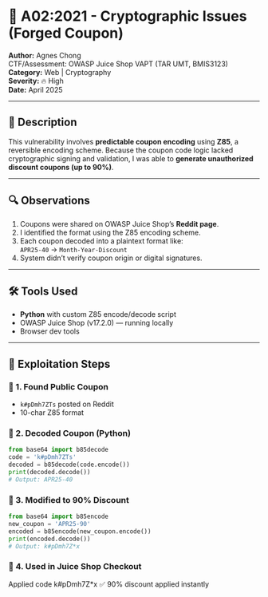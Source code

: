 # 🔐 A02:2021 - Cryptographic Issues (Forged Coupon)
**Author:** Agnes Chong  
CTF/Assessment: OWASP Juice Shop VAPT (TAR UMT, BMIS3123)  
**Category:** Web | Cryptography  
**Severity:** 🔥 High  
**Date:** April 2025

---

## 📖 Description

This vulnerability involves **predictable coupon encoding** using **Z85**, a reversible encoding scheme. Because the coupon code logic lacked cryptographic signing and validation, I was able to **generate unauthorized discount coupons (up to 90%)**.

---

## 🔍 Observations

1. Coupons were shared on OWASP Juice Shop’s **Reddit page**.
2. I identified the format using the Z85 encoding scheme.
3. Each coupon decoded into a plaintext format like:  
   `APR25-40` → `Month-Year-Discount`
4. System didn’t verify coupon origin or digital signatures.

---

## 🛠️ Tools Used

- **Python** with custom Z85 encode/decode script
- OWASP Juice Shop (v17.2.0) — running locally
- Browser dev tools

---

## 🧪 Exploitation Steps

### 🔹 1. Found Public Coupon
- `k#pDmh7ZTs` posted on Reddit
- 10-char Z85 format

### 🔹 2. Decoded Coupon (Python)

```python
from base64 import b85decode
code = 'k#pDmh7ZTs'
decoded = b85decode(code.encode())
print(decoded.decode())
# Output: APR25-40
```

### 🔹 3. Modified to 90% Discount

```python
from base64 import b85encode
new_coupon = 'APR25-90'
encoded = b85encode(new_coupon.encode())
print(encoded.decode())
# Output: k#pDmh7Z*x
```

### 🔹 4. Used in Juice Shop Checkout
Applied code k#pDmh7Z*x
✅ 90% discount applied instantly


